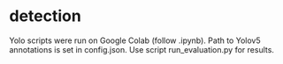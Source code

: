 # detection

Yolo scripts were run on Google Colab (follow .ipynb).
Path to Yolov5 annotations is set in config.json.
Use script run_evaluation.py for results.
